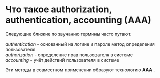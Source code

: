 # Что такое authorization, authentication, accounting (AAA)

Следующие близкие по звучанию термины часто путают.

 _authentication_ \- основанный на логине и пароле метод определения пользователя  
 _authorization_ \- определение прав пользователя в системе  
 _accounting_ \- учёт действий пользователя в системе

Эти методы в совместном применении образуют технологию **AAA** .